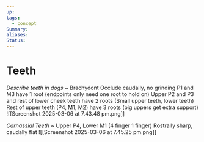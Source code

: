 ```yaml
---
up: 
tags:
  - concept
Summary: 
aliases: 
Status:
---
```

# Teeth
*Describe teeth in dogs*
~
Brachydont
Occlude caudally, no grinding
P1 and M3 have 1 root (endpoints only need one root to hold on)
Upper P2 and P3 and rest of lower cheek teeth have 2 roots (Small upper teeth, lower teeth)
Rest of upper teeth (P4, M1, M2) have 3 roots (big uppers get extra support)
![[Screenshot 2025-03-06 at 7.43.48 pm.png]]
<!--SR:!2025-03-13,3,252-->

*Carnassial Teeth*
~
Upper P4, Lower M1 (4 finger 1 finger)
Rostrally sharp, caudally flat
![[Screenshot 2025-03-06 at 7.45.25 pm.png]]
<!--SR:!2025-03-14,4,270-->